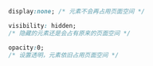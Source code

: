 ```css
display:none; /* 元素不会再占用页面空间 */
```

```css
visibility: hidden;
/* 隐藏的元素还是会占有原来的页面空间 */
```

```css
opacity:0;
/* 设置透明，元素依旧占用页面空间 */
```

